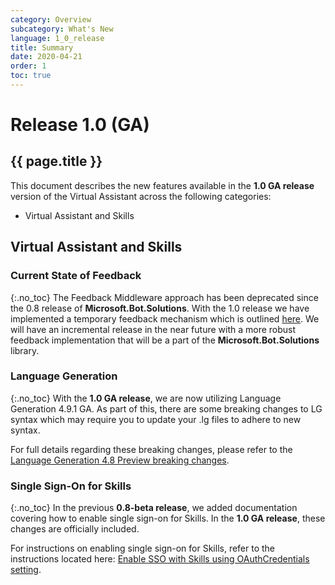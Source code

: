 ```yaml
---
category: Overview
subcategory: What's New
language: 1_0_release
title: Summary
date: 2020-04-21
order: 1
toc: true
---
```


# Release 1.0 (GA)
## {{ page.title }}

This document describes the new features available in the **1.0 GA release** version of the Virtual Assistant across the following categories:
- Virtual Assistant and Skills

## Virtual Assistant and Skills
### Current State of Feedback
{:.no_toc}
The Feedback Middleware approach has been deprecated since the 0.8 release of **Microsoft.Bot.Solutions**. 
With the 1.0 release we have implemented a temporary feedback mechanism which is outlined [here](https://aka.ms/bfFeedbackDoc). We will have an 
incremental release in the near future with a more robust feedback implementation that will be a part of the **Microsoft.Bot.Solutions** library. 

### Language Generation
{:.no_toc}
With the **1.0 GA release**, we are now utilizing Language Generation 4.9.1 GA. As part of this, there are some breaking changes to LG syntax which may require you to update your .lg files to adhere to new syntax.

For full details regarding these breaking changes, please refer to the [Language Generation 4.8 Preview breaking changes](https://github.com/microsoft/BotBuilder-Samples/tree/master/experimental/language-generation#48-preview).

### Single Sign-On for Skills
{:.no_toc}
In the previous **0.8-beta release**, we added documentation covering how to enable single sign-on for Skills. In the **1.0 GA release**, these changes are officially included.

For instructions on enabling single sign-on for Skills, refer to the instructions located here: [Enable SSO with Skills using OAuthCredentials setting]({{site.baseurl}}//overview/whats-new/1.0/enable-sso-with-skills-using-oauthcredentials-setting).
